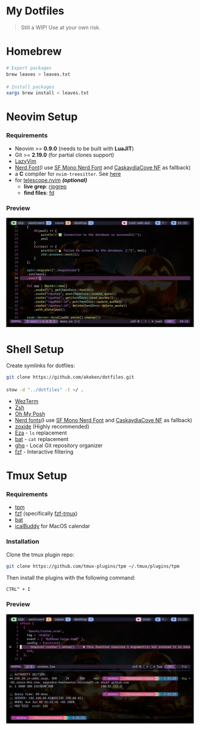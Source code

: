 # My Dotfiles

> Still a WIP! Use at your own risk.

# Homebrew

```bash
# Export packages
brew leaves > leaves.txt

# Install packages
xargs brew install < leaves.txt
```

# Neovim Setup

### Requirements

- Neovim >= **0.9.0** (needs to be built with **LuaJIT**)
- Git >= **2.19.0** (for partial clones support)
- [LazyVim](https://www.lazyvim.org/)
- [Nerd Font](https://www.nerdfonts.com/)(I use [SF Mono Nerd Font](https://github.com/shaunsingh/SFMono-Nerd-Font-Ligaturized) and [CaskaydiaCove NF](https://www.nerdfonts.com/font-downloads) as fallback)
- a **C** compiler for `nvim-treesitter`. See [here](https://github.com/nvim-treesitter/nvim-treesitter#requirements)
- for [telescope.nvim](https://github.com/nvim-telescope/telescope.nvim) **_(optional)_**
  - **live grep**: [ripgrep](https://github.com/BurntSushi/ripgrep)
  - **find files**: [fd](https://github.com/sharkdp/fd)

### Preview

![alt text](/assets/nvim.png)

# Shell Setup

Create symlinks for dotfiles:

```bash
git clone https://github.com/akoken/dotfiles.git

stow -d "../dotfiles" -t ~/ .
```

- [WezTerm](https://wezfurlong.org/wezterm/installation.html)
- [Zsh](https://zsh.org/)
- [Oh My Posh](https://ohmyposh.dev)
- [Nerd fonts](https://nerdfonts.com)(I use [SF Mono Nerd Font](https://github.com/shaunsingh/SFMono-Nerd-Font-Ligaturized) and [CaskaydiaCove NF](https://www.nerdfonts.com/font-downloads) as fallback)
- [zoxide](https://github.com/ajeetdsouza/zoxide) (Highly recommended)
- [Eza](https://github.com/eza-community/eza) - `ls` replacement
- [bat](https://github.com/sharkdp/bat) - `cat` replacement
- [ghq](https://github.com/x-motemen/ghq) - Local Git repository organizer
- [fzf](https://github.com/PatrickF1/fzf.fish) - Interactive filtering

# Tmux Setup

### Requirements

- [tpm](https://github.com/tmux-plugins/tpm)
- [fzf](https://github.com/junegunn/fzf) (specifically [fzf-tmux](https://github.com/junegunn/fzf#fzf-tmux-script))
- [bat](https://github.com/sharkdp/bat)
- [icalBuddy](https://formulae.brew.sh/formula/ical-buddy#default) for MacOS calendar

### Installation

Clone the tmux plugin repo:

```bash
git clone https://github.com/tmux-plugins/tpm ~/.tmux/plugins/tpm
```

Then install the plugins with the following command:

```bash
CTRL^ + I
```

### Preview

![alt text](/assets/tmux.png)

